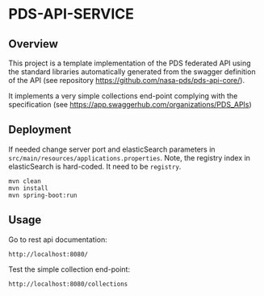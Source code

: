 # PDS-API-SERVICE

## Overview

This project is a template implementation of the PDS federated API using the standard libraries automatically generated from the swagger definition of the API (see repository https://github.com/nasa-pds/pds-api-core/).

It implements a very simple collections end-point complying with the specification (see https://app.swaggerhub.com/organizations/PDS_APIs)


## Deployment

If needed change server port and elasticSearch parameters in `src/main/resources/applications.properties`.
Note, the registry index in elasticSearch is hard-coded. It need to be `registry`.

    mvn clean
    mvn install
    mvn spring-boot:run
    
    
## Usage

Go to rest api documentation:

    http://localhost:8080/
    
    
Test the simple collection end-point:

    http://localhost:8080/collections
    

